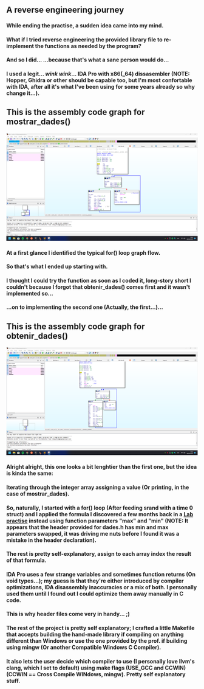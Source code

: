 ## A reverse engineering journey

#### While ending the practise, a sudden idea came into my mind.
#### What if I tried reverse engineering the provided library file to re-implement the functions as needed by the program?
#### And so I did... ...because that's what a **sane** person would do...
#### I used a **legit**... _wink wink_... IDA Pro with x86(_64) dissasembler (**NOTE:** Hopper, Ghidra or other should be capable too, but I'm most confortable with IDA, after all it's what I've been using for some years already so why change it...).

## This is the assembly code graph for mostrar_dades()
![Mostrar Dades](mostrar_dades.png)

#### At a first glance I identified the typical for() loop graph flow.
#### So that's what I ended up starting with.
#### I thought I could try the function as soon as I coded it, long-story short I couldn't because I forgot that obtenir_dades() comes first and it wasn't implemented so...
#### ...on to implementing the second one (Actually, the first...)...

## This is the assembly code graph for obtenir_dades()
![Obtenir Dades](obtenir_dades.png)

#### Alright alright, this one looks a bit lenghtier than the first one, but the idea is kinda the same:
#### Iterating through the integer array assigning a value (Or printing, in the case of mostrar_dades).
#### So, naturally, I started with a for() loop (After feeding srand with a time 0 struct) and I applied the formula I discovered a few months back in a [Lab practise](https://github.com/cakehonolulu/GTDAWIM/blob/main/FProgI/L5AGE/jocedat.c#L32) instead using function parameters "max" and "min" (NOTE: It appears that the header provided for dades.h has min and max parameters swapped, it was driving me nuts before I found it was a mistake in the header declaration).
#### The rest is pretty self-explanatory, assign to each array index the result of that formula.
#### IDA Pro uses a few strange variables and sometimes function returns (On void types...); my guess is that they're either introduced by compiler optimizations, IDA disassembly inaccuracies or a mix of both. I personally used them until I found out I could optimize them away manually in C code.
#### This is why header files come very in handy... ;)

#### The rest of the project is pretty self explanatory; I crafted a little Makefile that accepts building the hand-made library if compiling on anything different than Windows or use the one provided by the prof. if building using mingw (Or another Compatible Windows C Compiler).
#### It also lets the user decide which compiler to use (I personally love llvm's clang, which I set to default) using make flags (USE_GCC and CCWIN) (CCWIN == Cross Compile WINdows, mingw). Pretty self explanatory stuff.

